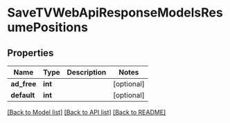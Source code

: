 # SaveTVWebApiResponseModelsResumePositions

## Properties
Name | Type | Description | Notes
------------ | ------------- | ------------- | -------------
**ad_free** | **int** |  | [optional] 
**default** | **int** |  | [optional] 

[[Back to Model list]](../README.md#documentation-for-models) [[Back to API list]](../README.md#documentation-for-api-endpoints) [[Back to README]](../README.md)


